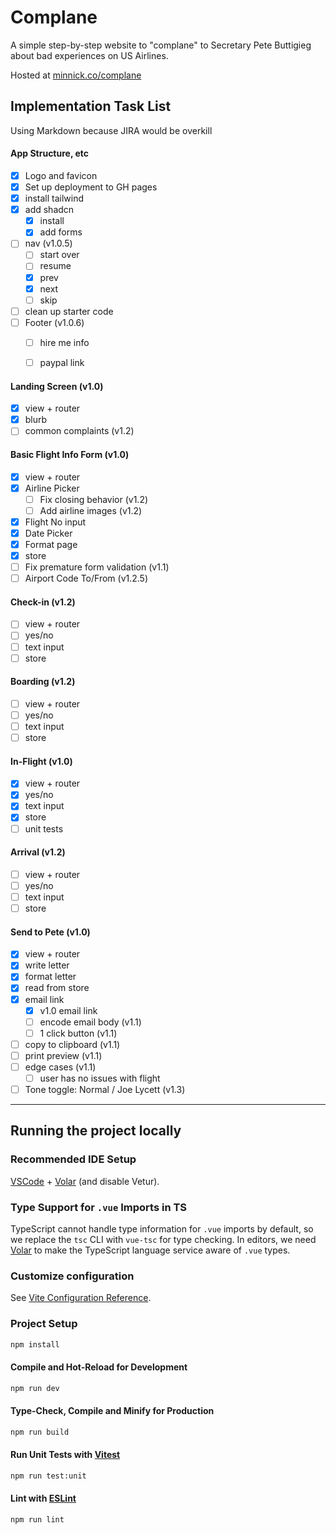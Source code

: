 
# Complane

A simple step-by-step website to "complane" to Secretary Pete Buttigieg about bad experiences on US Airlines.

Hosted at [minnick.co/complane](https://www.minnick.co/complane)

## Implementation Task List
Using Markdown because JIRA would be overkill

#### App Structure, etc
- [x] Logo and favicon
- [x] Set up deployment to GH pages
- [x] install tailwind
- [x] add shadcn
  - [x] install
  - [x] add forms
- [ ] nav (v1.0.5)
  - [ ] start over
  - [ ] resume
  - [x] prev
  - [x] next
  - [ ] skip
- [ ] clean up starter code
- [ ] Footer (v1.0.6)
  - [ ] hire me info
  - [ ] paypal link


#### Landing Screen (v1.0)
- [x] view + router
- [x] blurb
- [ ] common complaints (v1.2)

#### Basic Flight Info Form (v1.0)
- [x] view + router
- [x] Airline Picker
  - [ ] Fix closing behavior (v1.2)
  - [ ] Add airline images (v1.2)
- [x] Flight No input
- [x] Date Picker
- [x] Format page
- [x] store
- [ ] Fix premature form validation (v1.1)
- [ ] Airport Code To/From (v1.2.5)

#### Check-in (v1.2)
- [ ] view + router
- [ ] yes/no
- [ ] text input
- [ ] store

#### Boarding (v1.2)
- [ ] view + router
- [ ] yes/no
- [ ] text input
- [ ] store

#### In-Flight (v1.0)
- [x] view + router
- [x] yes/no
- [x] text input
- [x] store
- [ ] unit tests

#### Arrival (v1.2)
- [ ] view + router
- [ ] yes/no
- [ ] text input
- [ ] store

#### Send to Pete (v1.0)
- [x] view + router
- [x] write letter
- [x] format letter
- [x] read from store
- [x] email link 
  - [x] v1.0 email link
  - [ ] encode email body (v1.1)
  - [ ] 1 click button (v1.1)
- [ ] copy to clipboard (v1.1)
- [ ] print preview (v1.1)
- [ ] edge cases (v1.1)
  - [ ] user has no issues with flight
- [ ] Tone toggle: Normal / Joe Lycett (v1.3)

______________________________________________________________________

## Running the project locally

### Recommended IDE Setup

[VSCode](https://code.visualstudio.com/) + [Volar](https://marketplace.visualstudio.com/items?itemName=Vue.volar) (and disable Vetur).

### Type Support for `.vue` Imports in TS

TypeScript cannot handle type information for `.vue` imports by default, so we replace the `tsc` CLI with `vue-tsc` for type checking. In editors, we need [Volar](https://marketplace.visualstudio.com/items?itemName=Vue.volar) to make the TypeScript language service aware of `.vue` types.

### Customize configuration

See [Vite Configuration Reference](https://vitejs.dev/config/).

### Project Setup

```sh
npm install
```

#### Compile and Hot-Reload for Development

```sh
npm run dev
```

#### Type-Check, Compile and Minify for Production

```sh
npm run build
```

#### Run Unit Tests with [Vitest](https://vitest.dev/)

```sh
npm run test:unit
```

#### Lint with [ESLint](https://eslint.org/)

```sh
npm run lint
```
